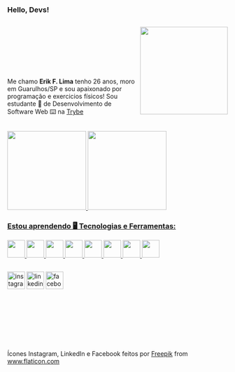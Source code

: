 
### Hello, Devs!

##
<div>
  <img id="imgEu" align="right" width="200px" src="https://i.ibb.co/wg3cB79/1637217851330-1-removebg-preview.png">

  </br>
  </br>
  </br>
  </br>
  </br>
  </br>

  <section>
  <p>Me chamo <b>Erik F. Lima</b> tenho 26 anos, moro em Guarulhos/SP e sou apaixonado por programação e exercicios físicos! Sou estudante 📖 de Desenvolvimento de Software Web ⌨️ na <a href="https://www.betrybe.com/">Trybe</a></p>
  </section>
</div>

##

<div>
  
  <a href="https://github.com/Erik-EFL"/>
  <img height="180em" src="https://github-readme-stats.vercel.app/api?username=Erik-EFL&show_icons=true&theme=material-palenight"/>      
  <img height="180em" src="https://github-readme-stats.vercel.app/api/top-langs/?username=Erik-EFL&show_icons=true&theme=material-palenight"/>

</div>

### Estou aprendendo 🖥️ Tecnologias e Ferramentas:

<img src="https://cdn.jsdelivr.net/gh/devicons/devicon/icons/html5/html5-original.svg" width="40" height="40" />
<img src="https://cdn.jsdelivr.net/gh/devicons/devicon/icons/css3/css3-original.svg" width="40" height="40"/>
<img src="https://cdn.jsdelivr.net/gh/devicons/devicon/icons/javascript/javascript-original.svg" width="40" height="40"/>
<img src="https://cdn.jsdelivr.net/gh/devicons/devicon/icons/git/git-original.svg" width="40" height="40"/>
<img src="https://cdn.jsdelivr.net/gh/devicons/devicon/icons/github/github-original.svg" width="40" height="40" />
<img src="https://cdn.jsdelivr.net/gh/devicons/devicon/icons/nodejs/nodejs-original-wordmark.svg" width="40" height="40" />
<img src="https://cdn.jsdelivr.net/gh/devicons/devicon/icons/react/react-original.svg" width="40" height="40" />
<img src="https://cdn.jsdelivr.net/gh/devicons/devicon/icons/python/python-original.svg" width="40" height="40"  />


##

<div>
  <a href="https://www.instagram.com/oi.erik.lima/" target="_blank"><img src=https://i.ibb.co/3rN6tms/instagram.png" alt="instagram" border="0" target="_blank" width="40px"/></a>
  <a href="https://www.linkedin.com/in/erikferreiralima/" target="_blank"><img src="https://i.ibb.co/wWffzsm/linkedin-2.png" alt="linkedin-2" width="40px"  border="0 target="_blank"/></a>
  <a href="https://www.facebook.com/ErikRune.lima" target="_blank"s><img src="https://i.ibb.co/wdQpnWY/facebook.png" alt="facebook" border="0" width="40px" target="_blank"></a>
</div>
<br/>
<br/>
<br/>
<br/>
<br/>
<br/>
<br/>
<br/>

<div class="footer">Ícones Instagram, LinkedIn e Facebook feitos por <a href="https://www.freepik.com" title="Freepik">Freepik</a> from <a href="https://www.flaticon.com/br/" title="Flaticon">www.flaticon.com</a></div>
